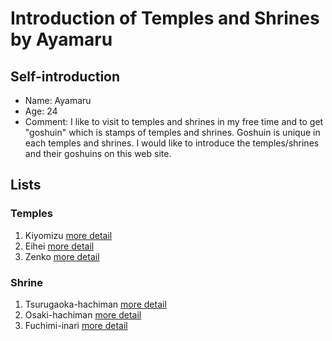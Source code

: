 # Introduction of Temples and Shrines by Ayamaru

## Self-introduction
+ Name: Ayamaru
+ Age: 24
+ Comment: I like to visit to temples and shrines in my free time and to get "goshuin" which is stamps of temples and shrines.
Goshuin is unique in each temples and shrines.
I would like to introduce the temples/shrines and their goshuins on this web site.

## Lists

### Temples
1. Kiyomizu [more detail](docs/kiyomizu.md)
2. Eihei [more detail](docs/kiyomizu.md)
3. Zenko [more detail](docs/kiyomizu.md)

### Shrine
1. Tsurugaoka-hachiman [more detail](docs/kiyomizu.md)
2. Osaki-hachiman [more detail](docs/kiyomizu.md)
3. Fuchimi-inari [more detail](docs/kiyomizu.md)
